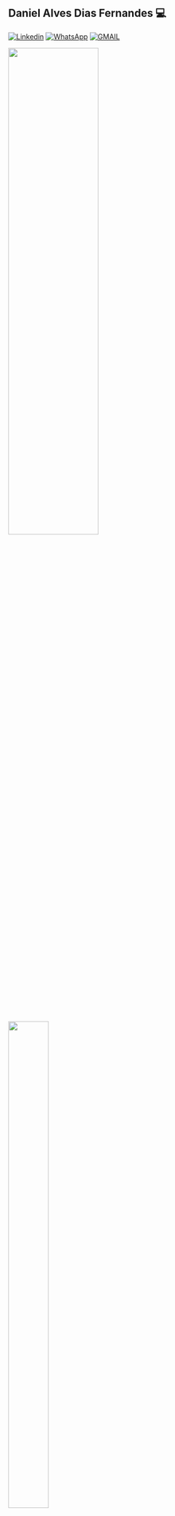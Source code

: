 
## Daniel Alves Dias Fernandes 💻

[![Linkedin](https://img.shields.io/badge/LinkedIn-0077B5?style=for-the-badge&logo=linkedin&logoColor=white)](https://www.linkedin.com/in/daniel-dias-577227315/) 
[![WhatsApp](https://img.shields.io/badge/WhatsApp-25D366?style=for-the-badge&logo=whatsapp&logoColor=white)](https://wa.me/5561999523338?text=) 
[![GMAIL](https://img.shields.io/badge/Gmail-D14836?style=for-the-badge&logo=gmail&logoColor=white)](mailto:danieldias0312@gmail.com) 

<div>

<a href= "https://github.com/Danieldiaxf" >
<img  height = "50%" width = "60%" src="https://github-readme-stats.vercel.app/api?username=Danieldiaxf&show_icons=true&theme=dark&include_all_commits=true"/ >
<img height = "50%" width = "40%" src="https://github-readme-stats.vercel.app/api/top-langs/?username=Danieldiaxf&layout=compact&langs_count=16&theme=dark" />
    
</div>

## Languages ​​and Tools 🛠️

<div style="display: inline_block"><br/>
    <img height = "40" width = "40" src="https://cdn.jsdelivr.net/gh/devicons/devicon@latest/icons/html5/html5-original.svg" />
    <img height = "40" width = "40" src="https://cdn.jsdelivr.net/gh/devicons/devicon@latest/icons/css3/css3-original.svg" />  
    <img  height = "40" width = "40" src="https://cdn.jsdelivr.net/gh/devicons/devicon@latest/icons/java/java-original.svg" />
    <img height = "40" width = "40" src="https://cdn.jsdelivr.net/gh/devicons/devicon@latest/icons/javascript/javascript-original.svg" />  
    <img height = "40" width = "40" src="https://cdn.jsdelivr.net/gh/devicons/devicon@latest/icons/python/python-original.svg" />  
    <img height = "40" width = "40" src="https://cdn.jsdelivr.net/gh/devicons/devicon@latest/icons/mysql/mysql-original.svg" />  
    <img height = "40" width = "40" src="https://cdn.jsdelivr.net/gh/devicons/devicon@latest/icons/postgresql/postgresql-original.svg" />  
</div>
